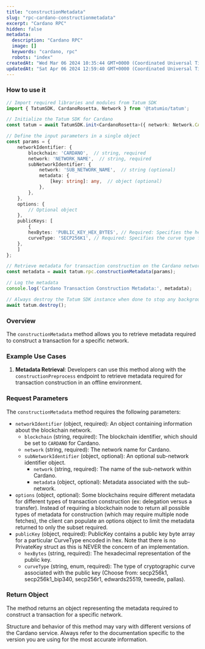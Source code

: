```yaml
---
title: "constructionMetadata"
slug: "rpc-cardano-constructionmetadata"
excerpt: "Cardano RPC"
hidden: false
metadata: 
  description: "Cardano RPC"
  image: []
  keywords: "cardano, rpc"
  robots: "index"
createdAt: "Wed Mar 06 2024 10:35:44 GMT+0000 (Coordinated Universal Time)"
updatedAt: "Sat Apr 06 2024 12:59:40 GMT+0000 (Coordinated Universal Time)"
---
```




### How to use it

```typescript
// Import required libraries and modules from Tatum SDK
import { TatumSDK, CardanoRosetta, Network } from '@tatumio/tatum';

// Initialize the Tatum SDK for Cardano
const tatum = await TatumSDK.init<CardanoRosetta>({ network: Network.CARDANO_ROSETTA });

// Define the input parameters in a single object
const params = {
    networkIdentifier: {
        blockchain: 'CARDANO',  // string, required
        network: 'NETWORK_NAME',  // string, required
        subNetworkIdentifier: {
            network: 'SUB_NETWORK_NAME',  // string (optional)
            metadata: {
                [key: string]: any,  // object (optional)
            },
        },
    },
    options: {
        // Optional object
    },
    publicKeys: [
        {
        hexBytes: 'PUBLIC_KEY_HEX_BYTES', // Required: Specifies the hexadecimal representation of the staking credential .
        curveType: 'SECP256K1', // Required: Specifies the curve type for the staking credential .]
    },
    ]
};

// Retrieve metadata for transaction construction on the Cardano network
const metadata = await tatum.rpc.constructionMetadata(params);

// Log the metadata
console.log('Cardano Transaction Construction Metadata:', metadata);

// Always destroy the Tatum SDK instance when done to stop any background processes
await tatum.destroy();
```

### Overview

The `constructionMetadata` method allows you to retrieve metadata required to construct a transaction for a specific network.

### Example Use Cases

1. **Metadata Retrieval**: Developers can use this method along with the `constructionPreprocess` endpoint to retrieve metadata required for transaction construction in an offline environment.

### Request Parameters

The `constructionMetadata` method requires the following parameters:

- `networkIdentifier` (object, required): An object containing information about the blockchain network.
  - `blockchain` (string, required): The blockchain identifier, which should be set to `CARDANO` for Cardano.
  - `network` (string, required): The network name for Cardano.
  - `subNetworkIdentifier` (object, optional): An optional sub-network identifier object.
    - `network` (string, required): The name of the sub-network within Cardano.
    - `metadata` (object, optional): Metadata associated with the sub-network.
- `options` (object, optional): Some blockchains require different metadata for different types of transaction construction (ex: delegation versus a transfer). Instead of requiring a blockchain node to return all possible types of metadata for construction (which may require multiple node fetches), the client can populate an options object to limit the metadata returned to only the subset required.
- `publicKey` (object, required): PublicKey contains a public key byte array for a particular CurveType encoded in hex. Note that there is no PrivateKey struct as this is NEVER the concern of an implementation.
  - `hexBytes` (string, required): The hexadecimal representation of the public key.
  - `curveType` (string, enum, required): The type of cryptographic curve associated with the public key (Choose from: secp256k1, secp256k1_bip340, secp256r1, edwards25519, tweedle, pallas).

### Return Object

The method returns an object representing the metadata required to construct a transaction for a specific network.

Structure and behavior of this method may vary with different versions of the Cardano service. Always refer to the documentation specific to the version you are using for the most accurate information.
